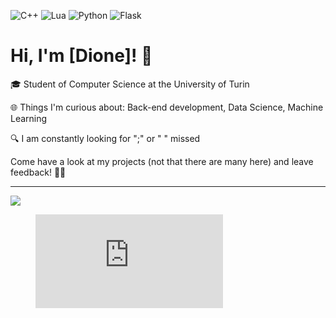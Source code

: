 ![C++](https://img.shields.io/badge/c++-%2300599C.svg?style=for-the-badge&logo=c%2B%2B&logoColor=white)
![Lua](https://img.shields.io/badge/lua-%232C2D72.svg?style=for-the-badge&logo=lua&logoColor=white)
![Python](https://img.shields.io/badge/python-3670A0?style=for-the-badge&logo=python&logoColor=ffdd54)
![Flask](https://img.shields.io/badge/flask-%23000.svg?style=for-the-badge&logo=flask&logoColor=white)

# Hi, I'm [Dione]! 👋

🎓 Student of Computer Science at the University of Turin 

🌐 Things I'm curious about: Back-end development, Data Science, Machine Learning

🔍 I am constantly looking for ";" or "  " missed

Come have a look at my projects (not that there are many here) and leave feedback! 👨‍💼

---
[![](https://visitcount.itsvg.in/api?id=mrdionesalvi&label=Profile%20Views&icon=7&pretty=false)](https://visitcount.itsvg.in)
<figure><embed src="https://wakatime.com/share/@mrdionesalvi/bc991ab9-02f8-4580-80bd-27ba0b16b62d.svg"></embed></figure>
